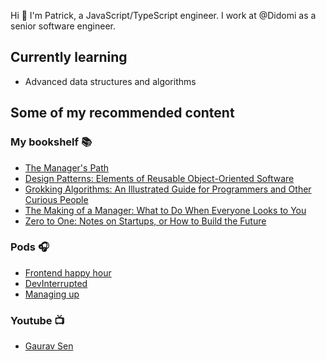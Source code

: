 Hi 👋
I'm Patrick, a JavaScript/TypeScript engineer.
I work at @Didomi as a senior software engineer.

## Currently learning

- Advanced data structures and algorithms

## Some of my recommended content

### My bookshelf 📚
- [The Manager's Path](https://www.amazon.com/Managers-Path-Leaders-Navigating-Growth/dp/1491973897)
- [Design Patterns: Elements of Reusable Object-Oriented Software](https://www.amazon.com/Design-Patterns-Elements-Reusable-Object-Oriented/dp/0201633612)
- [Grokking Algorithms: An Illustrated Guide for Programmers and Other Curious People](https://www.amazon.com/Grokking-Algorithms-illustrated-programmers-curious/dp/1617292230)
- [The Making of a Manager: What to Do When Everyone Looks to You](https://www.amazon.com/Making-Manager-What-Everyone-Looks/dp/0735219567)
- [Zero to One: Notes on Startups, or How to Build the Future](https://www.amazon.com/Zero-One-Notes-Startups-Future/dp/0804139296)


### Pods 🎧
- [Frontend happy hour](https://frontendhappyhour.com/)
- [DevInterrupted](https://devinterrupted.com/)
- [Managing up](https://www.managingup.show/)

### Youtube 📺

- [Gaurav Sen](https://www.youtube.com/c/GauravSensei)
